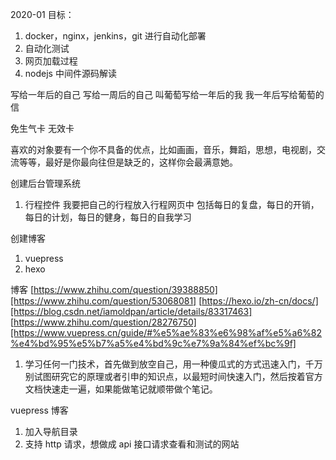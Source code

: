 2020-01
目标：

1. docker，nginx，jenkins，git 进行自动化部署
2. 自动化测试
3. 网页加载过程
4. nodejs 中间件源码解读

写给一年后的自己
写给一周后的自己
叫葡萄写给一年后的我
我一年后写给葡萄的信

免生气卡
无效卡

喜欢的对象要有一个你不具备的优点，比如画画，音乐，舞蹈，思想，电视剧，交流等等，最好是你最向往但是缺乏的，这样你会最满意她。

创建后台管理系统

1. 行程控件
   我要把自己的行程放入行程网页中
   包括每日的复盘，每日的开销，每日的计划，每日的健身，每日的自我学习

创建博客

1. vuepress
2. hexo

博客
[https://www.zhihu.com/question/39388850][https://www.zhihu.com/question/53068081]
[https://hexo.io/zh-cn/docs/][https://blog.csdn.net/iamoldpan/article/details/83317463]
[https://www.zhihu.com/question/28276750][https://www.vuepress.cn/guide/#%e5%ae%83%e6%98%af%e5%a6%82%e4%bd%95%e5%b7%a5%e4%bd%9c%e7%9a%84%ef%bc%9f]

1. 学习任何一门技术，首先做到放空自己，用一种傻瓜式的方式迅速入门，千万别试图研究它的原理或者引申的知识点，以最短时间快速入门，然后按着官方文档快速走一遍，如果能做笔记就顺带做个笔记。

vuepress 博客

1. 加入导航目录
2. 支持 http 请求，想做成 api 接口请求查看和测试的网站
